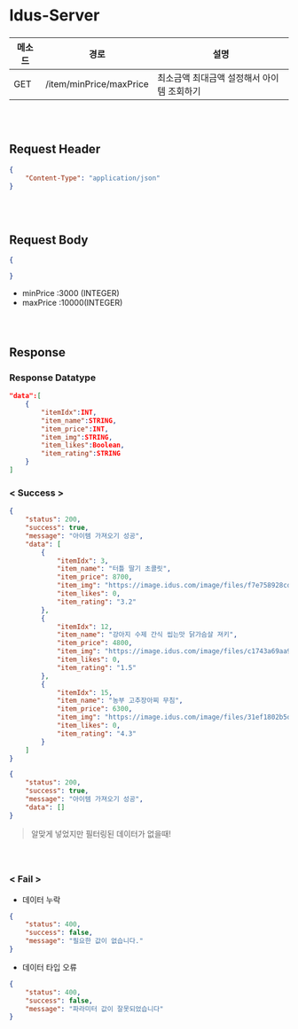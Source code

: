 # Idus-Server

### 

| 메소드 | 경로                                        | 설명      |
| ------ | ------------------------------------------- | --------- |
|GET    | /item/minPrice/maxPrice| 최소금액 최대금액 설정해서 아이템 조회하기|


### ㅤ
## Request Header

```json
{
    "Content-Type": "application/json"
}
```

### ㅤ
## Request Body

```json
{

}
```
* minPrice :3000 (INTEGER)
* maxPrice :10000(INTEGER)


#### ㅤ
## Response

### Response Datatype
```json
"data":[
    {
        "itemIdx":INT,
        "item_name":STRING,
        "item_price":INT,
        "item_img":STRING,
        "item_likes":Boolean,
        "item_rating":STRING
    }
]
```

### < Success >
```json
{
    "status": 200,
    "success": true,
    "message": "아이템 가져오기 성공",
    "data": [
        {
            "itemIdx": 3,
            "item_name": "터틀 딸기 초콜릿",
            "item_price": 8700,
            "item_img": "https://image.idus.com/image/files/f7e758928cdf40dc923d55c310c8d636_1440.png",
            "item_likes": 0,
            "item_rating": "3.2"
        },
        {
            "itemIdx": 12,
            "item_name": "강아지 수제 간식 씹는맛 닭가슴살 져키",
            "item_price": 4800,
            "item_img": "https://image.idus.com/image/files/c1743a69aa914c35ab44d2e8ce2765f8_1440.jpg",
            "item_likes": 0,
            "item_rating": "1.5"
        },
        {
            "itemIdx": 15,
            "item_name": "농부 고추장아찌 무침",
            "item_price": 6300,
            "item_img": "https://image.idus.com/image/files/31ef1802b5d840ff88397ac2e2fe71f8_1440.jpg",
            "item_likes": 0,
            "item_rating": "4.3"
        }
    ]
}
```


```json
{
    "status": 200,
    "success": true,
    "message": "아이템 가져오기 성공",
    "data": []
}
```
>알맞게 넣었지만 필터링된 데이터가 없을때!



#### ㅤ
### < Fail >

- 데이터 누락 
```json
{
    "status": 400,
    "success": false,
    "message": "필요한 값이 없습니다."
}
```

- 데이터 타입 오류
```json
{
    "status": 400,
    "success": false,
    "message": "파라미터 값이 잘못되었습니다"
}
```
### ㅤ
### ㅤ